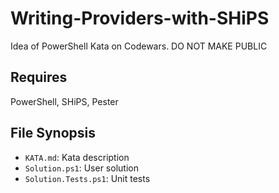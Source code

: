 # Writing-Providers-with-SHiPS

Idea of PowerShell Kata on Codewars. DO NOT MAKE PUBLIC

## Requires

PowerShell, SHiPS, Pester

## File Synopsis

- `KATA.md`: Kata description
- `Solution.ps1`: User solution
- `Solution.Tests.ps1`: Unit tests
